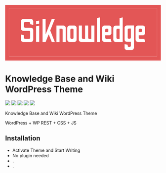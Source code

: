 ![](https://raw.githubusercontent.com/sinanisler/sinanisler/master/img/siknowledge.png)


# Knowledge Base and Wiki WordPress Theme

![](https://img.shields.io/badge/Status-Under_Development-orange.svg)
![](https://img.shields.io/badge/WordPress-blue.svg) 
![](https://img.shields.io/badge/JS-yellow.svg)
![](https://img.shields.io/badge/CSS-lightblue.svg)
![](https://img.shields.io/badge/REST-pink.svg)


Knowledge Base and Wiki WordPress Theme

WordPress + WP REST + CSS + JS


## Installation

- Activate Theme and Start Writing
- No plugin needed
- .
- .












